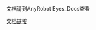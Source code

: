 文档请到AnyRobot Eyes_Docs查看

[文档链接](https://devops.aishu.cn/AISHUDevOps/AnyRobot/_git/Eyes_Docs?path=%2F%E5%8F%AF%E8%A7%82%E6%B5%8B%E6%80%A7%E5%BC%80%E5%8F%91%E8%80%85%E6%8C%87%E5%8D%97%2FTelemetrySDK%20%E5%BC%80%E5%8F%91%E8%80%85%E6%8C%87%E5%8D%97%2FTrace%2FREADME.md&version=GBdevelop&_a=preview)